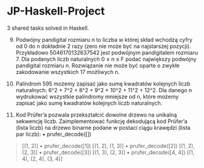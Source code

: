# JP-Haskell-Project
3 shared tasks solved in Haskell.

9) Podwójny pandigital rozmiaru n to liczba w której skład wchodzą cyfry od 0 do n dokładnie 2 razy
(zero nie może być na najstarszej pozycji). Przykładowo 5046170132637542 jest podwójnym
pandigitalem rozmiaru 7. Dla podanych liczb naturalnych 0 ≤ n ≤ F podać największy podwójny
pandigital rozmiaru n. Rozwiązanie nie może być oparte o zwykłe zakodowanie wszystkich 17
możliwych n.

31) Palindrom 595 możemy zapisać jako sumę kwadratów kolejnych liczb naturalnych: 
6^2 + 7^2 + 8^2 + 9^2 + 10^2 + 11^2 + 12^2. 
Dla danego n wydrukować wszystkie palindromy mniejsze od n, które możemy
zapisać jako sumę kwadratów kolejnych liczb naturalnych.

34) Kod Prüfer’a
pozwala przekształcić dowolne drzewo na unikalną sekwencję liczb.
Zaimplementować funkcję dekodującą kod Prüfer’a (lista liczb) na drzewo binarne podane w postaci
ciągu krawędzi (lista par liczb):
• prufer_decode([])
> [(1, 2)]
• prufer_decode([1])
> [(1, 2), (1, 3)]
• prufer_decode([2])
> [(1, 2), (2, 3)]
• prufer_decode([3])
> [(1, 3), (2, 3)]
• prufer_decode([4, 4])
> [(1, 4), (2, 4), (3, 4)]
